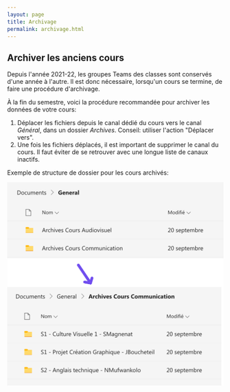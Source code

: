 ```yaml
---
layout: page
title: Archivage
permalink: archivage.html
---
```


## Archiver les anciens cours

Depuis l'année 2021-22, les groupes Teams des classes sont conservés d'une année à l'autre. Il est donc nécessaire, lorsqu'un cours se termine, de faire une procédure d'archivage.

À la fin du semestre, voici la procédure recommandée pour archiver les données de votre cours:

1. Déplacer les fichiers depuis le canal dédié du cours vers le canal *Général*, dans un dossier *Archives*. Conseil: utiliser l'action "Déplacer vers".
2. Une fois les fichiers déplacés, il est important de supprimer le canal du cours. Il faut éviter de se retrouver avec une longue liste de canaux inactifs.

Exemple de structure de dossier pour les cours archivés:

![](img/dossiers-archivage.png)